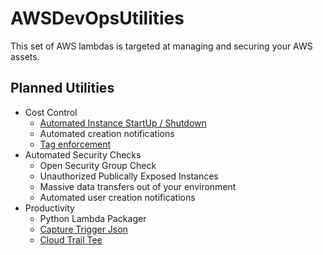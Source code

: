 # AWSDevOpsUtilities

This set of AWS lambdas is targeted at managing and securing your AWS assets.

## Planned Utilities
* Cost Control
    * [Automated Instance StartUp / Shutdown](cost-control/scheduled-start-stop/README.md)
    * Automated creation notifications
    * [Tag enforcement](cost-control/tag-enforcement/README.md)
* Automated Security Checks
    * Open Security Group Check
    * Unauthorized Publically Exposed Instances
    * Massive data transfers out of your environment
    * Automated user creation notifications
* Productivity
    * Python Lambda Packager
    * [Capture Trigger Json](productivity/event-capture/README.md)
    * [Cloud Trail Tee](productivity/cloud-trail-tee/README.md)
    